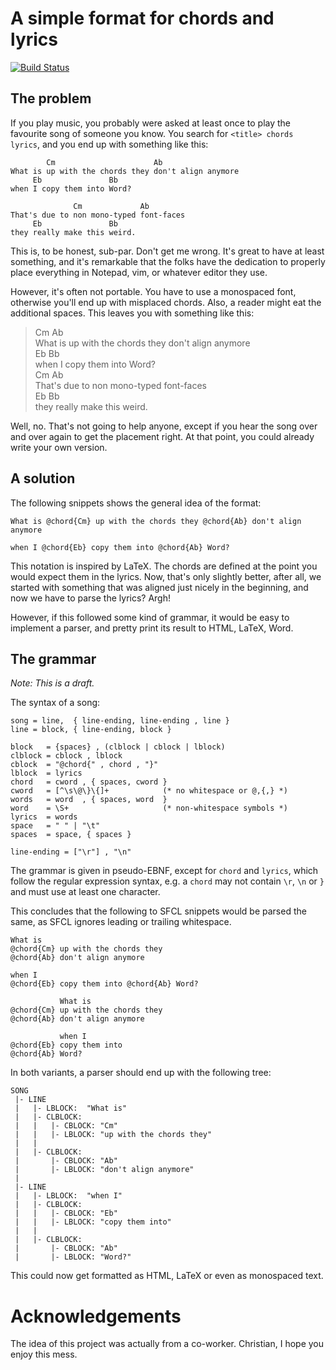 # A simple format for chords and lyrics

[![Build Status](https://travis-ci.org/bkaestner/sfcl.svg?branch=master)](https://travis-ci.org/bkaestner/sfcl)

## The problem
If you play music, you probably were asked at least once to play
the favourite song of someone you know. You search for
`<title> chords lyrics`, and you end up with something like this:


            Cm                      Ab
    What is up with the chords they don't align anymore
         Eb               Bb
    when I copy them into Word?

                  Cm             Ab
    That's due to non mono-typed font-faces
         Eb               Bb
    they really make this weird.

This is, to be honest, sub-par. Don't get me wrong. It's great to
have at least something, and it's remarkable that the folks have
the dedication to properly place everything in Notepad, vim, or
whatever editor they use.

However, it's often not portable. You have to use a monospaced font,
otherwise you'll end up with misplaced chords. Also, a reader might
eat the additional spaces. This leaves you with something like this:

> Cm                      Ab <br>
> What is up with the chords they don't align anymore <br>
>      Eb               Bb <br>
> when I copy them into Word? <br>
>               Cm             Ab <br>
> That's due to non mono-typed font-faces <br>
>      Eb               Bb <br>
> they really make this weird.

Well, no. That's not going to help anyone, except if you hear the
song over and over again to get the placement right. At that point,
you could already write your own version.

## A solution
The following snippets shows the general idea of the format:

    What is @chord{Cm} up with the chords they @chord{Ab} don't align anymore

    when I @chord{Eb} copy them into @chord{Ab} Word?

This notation is inspired by LaTeX. The chords are defined at the
point you would expect them in the lyrics. Now, that's only slightly
better, after all, we started with something that was aligned just
nicely in the beginning, and now we have to parse the lyrics? Argh!

However, if this followed some kind of grammar, it would be easy to
implement a parser, and pretty print its result to HTML, LaTeX, Word.

## The grammar
*Note: This is a draft.*

The syntax of a song:

    song = line,  { line-ending, line-ending , line }
    line = block, { line-ending, block }

    block   = {spaces} , (clblock | cblock | lblock)
    clblock = cblock , lblock
    cblock  = "@chord{" , chord , "}"
    lblock  = lyrics
    chord   = cword , { spaces, cword }
    cword   = [^\s\@\}\{]+            (* no whitespace or @,{,} *)
    words   = word  , { spaces, word  }
    word    = \S+                     (* non-whitespace symbols *)
    lyrics  = words
    space   = " " | "\t"
    spaces  = space, { spaces }

    line-ending = ["\r"] , "\n"

The grammar is given in pseudo-EBNF, except for `chord` and `lyrics`,
which follow the regular expression syntax, e.g. a `chord` may not
contain `\r`, `\n` or `}` and must use at least one character.

This concludes that the following to SFCL snippets would be parsed
the same, as SFCL ignores leading or trailing whitespace.

    What is
    @chord{Cm} up with the chords they
    @chord{Ab} don't align anymore

    when I
    @chord{Eb} copy them into @chord{Ab} Word?

<!-- -->
               What is
    @chord{Cm} up with the chords they
    @chord{Ab} don't align anymore

               when I
    @chord{Eb} copy them into
    @chord{Ab} Word?

In both variants, a parser should end up with the following tree:

    SONG
     |- LINE
     |   |- LBLOCK:  "What is"
     |   |- CLBLOCK:
     |   |   |- CBLOCK: "Cm"
     |   |   |- LBLOCK: "up with the chords they"
     |   |
     |   |- CLBLOCK:
     |       |- CBLOCK: "Ab"
     |       |- LBLOCK: "don't align anymore"
     |
     |- LINE
     |   |- LBLOCK:  "when I"
     |   |- CLBLOCK:
     |   |   |- CBLOCK: "Eb"
     |   |   |- LBLOCK: "copy them into"
     |   |
     |   |- CLBLOCK:
     |       |- CBLOCK: "Ab"
     |       |- LBLOCK: "Word?"

This could now get formatted as HTML, LaTeX or even as monospaced
text.

# Acknowledgements
The idea of this project was actually from a co-worker. Christian,
I hope you enjoy this mess.